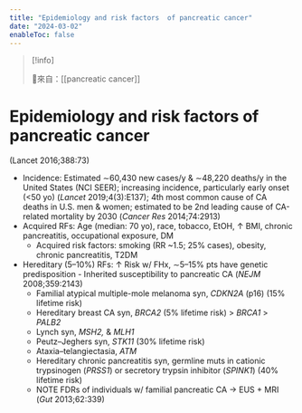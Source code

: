 ```yaml
---
title: "Epidemiology and risk factors  of pancreatic cancer"
date: "2024-03-02"
enableToc: false
---
```


> [!info]
>
> 🌱來自：[[pancreatic cancer]]

# Epidemiology and risk factors of pancreatic cancer

(Lancet 2016;388:73)

- Incidence: Estimated ∼60,430 new cases/y & ∼48,220 deaths/y in the United States (NCI SEER); increasing incidence, particularly early onset (<50 yo) (_Lancet_ 2019;4(3):E137); 4th most common cause of CA deaths in U.S. men & women; estimated to be 2nd leading cause of CA-related mortality by 2030 (_Cancer Res_ 2014;74:2913)
- Acquired RFs: Age (median: 70 yo), race, tobacco, EtOH, ↑ BMI, chronic pancreatitis, occupational exposure, DM
  - Acquired risk factors: smoking (RR ~1.5; 25% cases), obesity, chronic pancreatitis, T2DM
- Hereditary (5–10%) RFs: ↑ Risk w/ FHx, ∼5–15% pts have genetic predisposition - Inherited susceptibility to pancreatic CA (_NEJM_ 2008;359:2143)
  - Familial atypical multiple-mole melanoma syn, _CDKN2A_ (p16) (15% lifetime risk)
  - Hereditary breast CA syn, _BRCA2_ (5% lifetime risk) > _BRCA1_ > _PALB2_
  - Lynch syn, _MSH2,_ & _MLH1_
  - Peutz–Jeghers syn, _STK11_ (30% lifetime risk)
  - Ataxia–telangiectasia, _ATM_
  - Hereditary chronic pancreatitis syn, germline muts in cationic trypsinogen (_PRSS1_) or secretory trypsin inhibitor (_SPINK1_) (40% lifetime risk)
  - NOTE FDRs of individuals w/ familial pancreatic CA → EUS + MRI (_Gut_ 2013;62:339)
